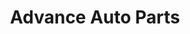 ---
title: "Advance Auto Parts"
url: /buffalo/advance-auto-parts-delaware-avenue/
shop: car parts
---